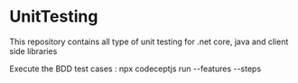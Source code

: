 # UnitTesting
This repository contains all type of unit testing for .net core, java and client side libraries

Execute the BDD test cases : npx codeceptjs run --features --steps
